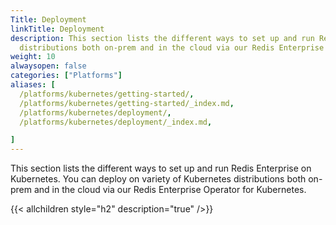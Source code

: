 ```yaml
---
Title: Deployment
linkTitle: Deployment
description: This section lists the different ways to set up and run Redis Enterprise on Kubernetes. You can deploy on variety of Kubernetes   
  distributions both on-prem and in the cloud via our Redis Enterprise Operator for Kubernetes.
weight: 10
alwaysopen: false
categories: ["Platforms"]
aliases: [
  /platforms/kubernetes/getting-started/,
  /platforms/kubernetes/getting-started/_index.md,
  /platforms/kubernetes/deployment/,
  /platforms/kubernetes/deployment/_index.md,

]
---
```


This section lists the different ways to set up and run Redis Enterprise on Kubernetes. You can deploy on variety of Kubernetes distributions both on-prem and in the cloud via our Redis Enterprise Operator for Kubernetes.

{{< allchildren style="h2" description="true" />}}
